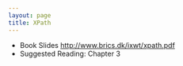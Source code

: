 ```yaml
---
layout: page
title: XPath
---
```


* Book Slides <http://www.brics.dk/ixwt/xpath.pdf>
* Suggested Reading: Chapter 3
